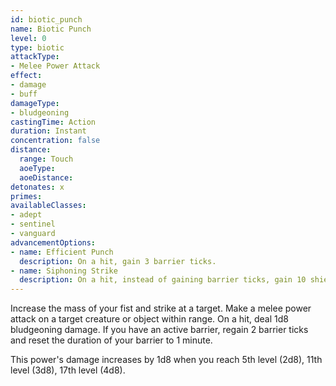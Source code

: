 ```yaml
---
id: biotic_punch
name: Biotic Punch
level: 0
type: biotic
attackType:
- Melee Power Attack
effect:
- damage
- buff
damageType:
- bludgeoning
castingTime: Action
duration: Instant
concentration: false
distance:
  range: Touch
  aoeType:
  aoeDistance:
detonates: x
primes:
availableClasses:
- adept
- sentinel
- vanguard
advancementOptions:
- name: Efficient Punch
  description: On a hit, gain 3 barrier ticks.
- name: Siphoning Strike
  description: On a hit, instead of gaining barrier ticks, gain 10 shield points.
---
```

Increase the mass of your fist and strike at a target. Make a melee power attack on a target creature or object within range.
On a hit, deal 1d8 bludgeoning damage. If you have an active barrier, regain 2 barrier ticks and reset the duration of
your barrier to 1 minute.

This power's damage increases by 1d8 when you reach 5th level (2d8), 11th level (3d8), 17th level (4d8).
